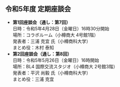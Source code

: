 ## 令和5年度 定期座談会

- **第1回座談会（通し：第7回）**  
	日時：令和5年4月28日（金曜日）16時30分開始  
	場所：コラボルーム（小樽商大 4号館1階）  
	発表者：三浦 克宜 氏（小樽商科大学）  
	まとめ役：木村 泰知
- **第2回座談会（通し：第8回）**  
	日時：令和5年5月26日（金曜日）16時開始  
	場所：BL4 国際交流スタジオ（小樽商大 2号館3階）  
	発表者：平沢 尚毅 氏（小樽商科大学）  
	まとめ役：三浦 克宜
